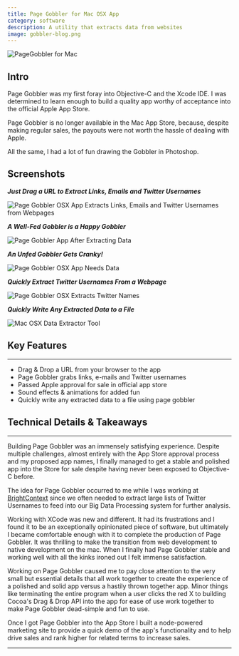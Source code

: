 ```yaml
---
title: Page Gobbler for Mac OSX App
category: software
description: A utility that extracts data from websites
image: gobbler-blog.png
---
```

![PageGobbler for Mac](/gobbler-screens/page-gobbler-twitter-accounts.png)

## Intro

Page Gobbler was my first foray into Objective-C and the Xcode IDE. I was determined to learn enough to build a quality app worthy of acceptance into the official Apple App Store.

Page Gobbler is no longer available in the Mac App Store, because, despite making regular sales, the payouts were not worth the hassle of dealing with Apple.

All the same, I had a lot of fun drawing the Gobbler in Photoshop.

## Screenshots

**_Just Drag a URL to Extract Links, Emails and Twitter Usernames_**

![Page Gobbler OSX App Extracts Links, Emails and Twitter Usernames from Webpages](/gobbler-screens/page-gobbler-eating.png)

**_A Well-Fed Gobbler is a Happy Gobbler_**

![Page Gobbler App After Extracting Data](/gobbler-screens/page-gobbler-extracted-links.png)

**_An Unfed Gobbler Gets Cranky!_**

![Page Gobbler OSX App Needs Data](/gobbler-screens/page-gobbler-interface-sad.png)

**_Quickly Extract Twitter Usernames From a Webpage_**

![Page Gobbler OSX Extracts Twitter Names](/gobbler-screens/page-gobbler-twitter-accounts.png)

**_Quickly Write Any Extracted Data to a File_**

![Mac OSX Data Extractor Tool](/gobbler-screens/page-gobbler-write-extracted-data.png)

## Key Features

* * *

*   Drag & Drop a URL from your browser to the app
*   Page Gobbler grabs links, e-mails and Twitter usernames
*   Passed Apple approval for sale in official app store
*   Sound effects & animations for added fun
*   Quickly write any extracted data to a file using page gobbler

## Technical Details & Takeaways

* * *

Building Page Gobbler was an immensely satisfying experience. Despite multiple challenges, almost entirely with the App Store approval process and my proposed app names, I finally managed to get a stable and polished app into the Store for sale despite having never been exposed to Objective-C before.

The idea for Page Gobbler occurred to me while I was working at [BrightContext](https://techcrunch.com/2014/04/16/brightcontext-acquired-by-wealthengine-to-bring-big-data-to-marketers/) since we often needed to extract large lists of Twitter Usernames to feed into our Big Data Processing system for further analysis.

Working with XCode was new and different. It had its frustrations and I found it to be an exceptionally opinionated piece of software, but ultimately I became comfortable enough with it to complete the production of Page Gobbler. It was thrilling to make the transition from web development to native development on the mac. When I finally had Page Gobbler stable and working well with all the kinks ironed out I felt immense satisfaction.

Working on Page Gobbler caused me to pay close attention to the very small but essential details that all work together to create the experience of a polished and solid app versus a hastily thrown together app. Minor things like terminating the entire program when a user clicks the red X to building Cocoa's Drag & Drop API into the app for ease of use work together to make Page Gobbler dead-simple and fun to use.

Once I got Page Gobbler into the App Store I built a node-powered marketing site to provide a quick demo of the app's functionality and to help drive sales and rank higher for related terms to increase sales.

* * *